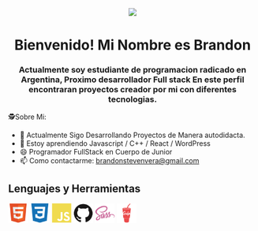 <div class="contenedor" align="center">
  <img src="https://media.giphy.com/media/RbDKaczqWovIugyJmW/giphy.gif" autoplay>
  <h1>Bienvenido! Mi Nombre es Brandon</h1>
  <h3>Actualmente soy estudiante de programacion radicado en Argentina, Proximo desarrollador Full stack
    En este perfil encontraran proyectos creador por mi con diferentes tecnologias.
  </h3>
</div>

🕵Sobre Mi:
- 🔭 Actualmente Sigo Desarrollando Proyectos de Manera autodidacta.
- 🌱 Estoy aprendiendo Javascript / C++ / React / WordPress
- 😄 Programador FullStack en Cuerpo de Junior
- 📫 Como contactarme: brandonstevenvera@gmail.com

<div aling = "left">
    <h2>Lenguajes y Herramientas</h2>
    <div>
        <img src="https://github.com/devicons/devicon/blob/master/icons/html5/html5-original.svg" alt="icon" 
        height="40" width="40">
        <img src=https://github.com/devicons/devicon/blob/master/icons/css3/css3-plain.svg alt="icon css" 
        height="40" width="40">
        <img src="https://github.com/devicons/devicon/blob/master/icons/javascript/javascript-plain.svg" alt="icon" 
        height="40" width="40">
        <img src="https://github.com/devicons/devicon/blob/master/icons/github/github-original.svg" alt="icon" 
        height="40" width="40">
        <img src="https://github.com/devicons/devicon/blob/master/icons/sass/sass-original.svg" alt="icon" 
        height="40" width="40">
        <img src="https://github.com/devicons/devicon/blob/master/icons/gulp/gulp-plain.svg" alt="icon" 
        height="40" width="40">
    </div>
</div>
